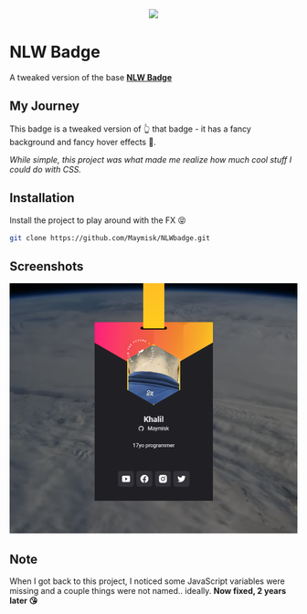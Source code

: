 <p align="center">
  <img src="https://media.tenor.com/mGgWY8RkgYMAAAAC/hello-world.gif" />
</p>

# NLW Badge

 A tweaked version of the base [**NLW Badge**](https://github.com/Maymisk/NLWbadge)


## My Journey

This badge is a tweaked version of 👆 that badge - it has a fancy background and fancy hover effects 🦍.

*While simple, this project was what made me realize how much cool stuff I could do with CSS.*


## Installation

Install the project to play around with the FX 😝

```bash
git clone https://github.com/Maymisk/NLWbadge.git
```
    
## Screenshots

<p align="center">
  <img src="/.github/assets/screenshot-1.png?raw=true" />
</p>

## Note

When I got back to this project, I noticed some JavaScript variables were missing and a couple things were not named.. ideally. **Now fixed, 2 years later 😘**

